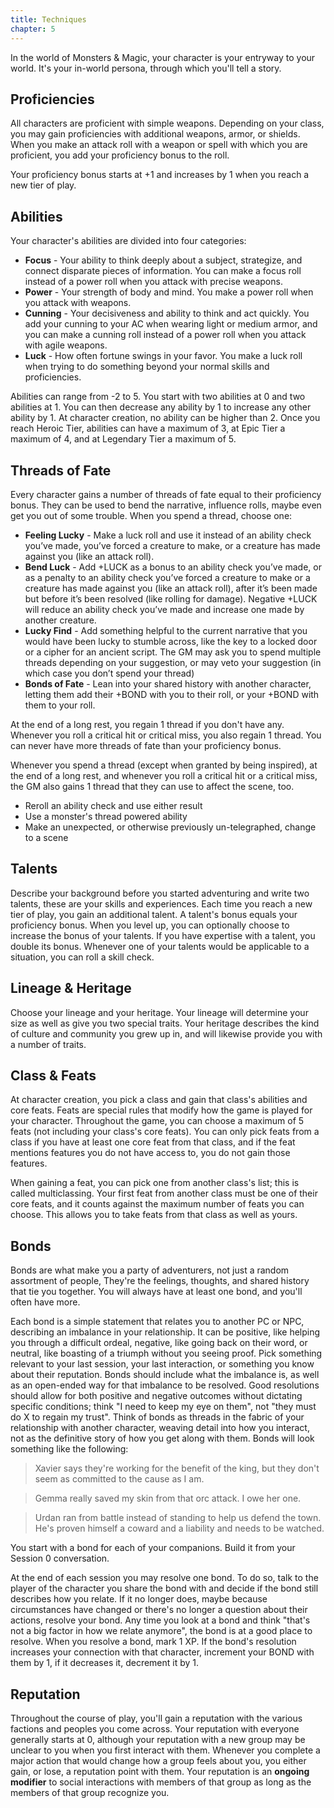 ```yaml
---
title: Techniques
chapter: 5
---
```


In the world of Monsters & Magic, your character is your entryway to your world. It's your in-world persona, through which you'll tell a story.

## Proficiencies

All characters are proficient with simple weapons. Depending on your class, you may gain proficiencies with additional weapons, armor, or shields. When you make an attack roll with a weapon or spell with which you are proficient, you add your proficiency bonus to the roll.

Your proficiency bonus starts at +1 and increases by 1 when you reach a new tier of play.

## Abilities

Your character's abilities are divided into four categories:

- **Focus** - Your ability to think deeply about a subject, strategize, and connect disparate pieces of information. You can make a focus roll instead of a power roll when you attack with precise weapons.
- **Power** - Your strength of body and mind. You make a power roll when you attack with weapons.
- **Cunning** - Your decisiveness and ability to think and act quickly. You add your cunning to your AC when wearing light or medium armor, and you can make a cunning roll instead of a power roll when you attack with agile weapons.
- **Luck** - How often fortune swings in your favor. You make a luck roll when trying to do something beyond your normal skills and proficiencies.

Abilities can range from -2 to 5. You start with two abilities at 0 and two abilities at 1. You can then decrease any ability by 1 to increase any other ability by 1. At character creation, no ability can be higher than 2. Once you reach Heroic Tier, abilities can have a maximum of 3, at Epic Tier a maximum of 4, and at Legendary Tier a maximum of 5.

## Threads of Fate

Every character gains a number of threads of fate equal to their proficiency bonus. They can be used to bend the narrative, influence rolls, maybe even get you out of some trouble. When you spend a thread, choose one:

- **Feeling Lucky** - Make a luck roll and use it instead of an ability check you’ve made, you’ve forced a creature to make, or a creature has made against you (like an attack roll).
- **Bend Luck** - Add +LUCK as a bonus to an ability check you’ve made, or as a penalty to an ability check you’ve forced a creature to make or a creature has made against you (like an attack roll), after it’s been made but before it’s been resolved (like rolling for damage). Negative +LUCK will reduce an ability check you’ve made and increase one made by another creature.
- **Lucky Find** - Add something helpful to the current narrative that you would have been lucky to stumble across, like the key to a locked door or a cipher for an ancient script. The GM may ask you to spend multiple threads depending on your suggestion, or may veto your suggestion (in which case you don’t spend your thread)
- **Bonds of Fate** - Lean into your shared history with another character, letting them add their +BOND with you to their roll, or your +BOND with them to your roll.

At the end of a long rest, you regain 1 thread if you don't have any. Whenever you roll a critical hit or critical miss, you also regain 1 thread. You can never have more threads of fate than your proficiency bonus.

Whenever you spend a thread (except when granted by being inspired), at the end of a long rest, and whenever you roll a critical hit or a critical miss, the GM also gains 1 thread that they can use to affect the scene, too.

- Reroll an ability check and use either result
- Use a monster's thread powered ability
- Make an unexpected, or otherwise previously un-telegraphed, change to a scene

## Talents

Describe your background before you started adventuring and write two talents, these are your skills and experiences. Each time you reach a new tier of play, you gain an additional talent. A talent's bonus equals your proficiency bonus. When you level up, you can optionally choose to increase the bonus of your talents. If you have expertise with a talent, you double its bonus. Whenever one of your talents would be applicable to a situation, you can roll a skill check.

## Lineage & Heritage

Choose your lineage and your heritage. Your lineage will determine your size as well as give you two special traits. Your heritage describes the kind of culture and community you grew up in, and will likewise provide you with a number of traits.

## Class & Feats

At character creation, you pick a class and gain that class's abilities and core feats. Feats are special rules that modify how the game is played for your character. Throughout the game, you can choose a maximum of 5 feats (not including your class's core feats). You can only pick feats from a class if you have at least one core feat from that class, and if the feat mentions features you do not have access to, you do not gain those features.

When gaining a feat, you can pick one from another class's list; this is called multiclassing. Your first feat from another class must be one of their core feats, and it counts against the maximum number of feats you can choose. This allows you to take feats from that class as well as yours.

## Bonds

Bonds are what make you a party of adventurers, not just a random assortment of people, They're the feelings, thoughts, and shared history that tie you together. You will always have at least one bond, and you'll often have more.

Each bond is a simple statement that relates you to another PC or NPC, describing an imbalance in your relationship. It can be positive, like helping you through a difficult ordeal, negative, like going back on their word, or neutral, like boasting of a triumph without you seeing proof. Pick something relevant to your last session, your last interaction, or something you know about their reputation. Bonds should include what the imbalance is, as well as an open-ended way for that imbalance to be resolved. Good resolutions should allow for both positive and negative outcomes without dictating specific conditions; think "I need to keep my eye on them", not "they must do X to regain my trust". Think of bonds as threads in the fabric of your relationship with another character, weaving detail into how you interact, not as the definitive story of how you get along with them. Bonds will look something like the following:

> Xavier says they're working for the benefit of the king, but they don't seem as committed to the cause as I am.

> Gemma really saved my skin from that orc attack. I owe her one.

> Urdan ran from battle instead of standing to help us defend the town. He's proven himself a coward and a liability and needs to be watched.

You start with a bond for each of your companions. Build it from your Session 0 conversation.

At the end of each session you may resolve one bond. To do so, talk to the player of the character you share the bond with and decide if the bond still describes how you relate. If it no longer does, maybe because circumstances have changed or there's no longer a question about their actions, resolve your bond. Any time you look at a bond and think "that's not a big factor in how we relate anymore", the bond is at a good place to resolve. When you resolve a bond, mark 1 XP. If the bond's resolution increases your connection with that character, increment your BOND with them by 1, if it decreases it, decrement it by 1.

## Reputation

Throughout the course of play, you'll gain a reputation with the various factions and peoples you come across. Your reputation with everyone generally starts at 0, although your reputation with a new group may be unclear to you when you first interact with them. Whenever you complete a major action that would change how a group feels about you, you either gain, or lose, a reputation point with them. Your reputation is an **ongoing modifier** to social interactions with members of that group as long as the members of that group recognize you.

